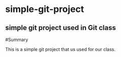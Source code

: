 simple-git-project
==================

simple git project used in Git class
------------------------------------

#Summary

This is a simple git project that us used for our class.

